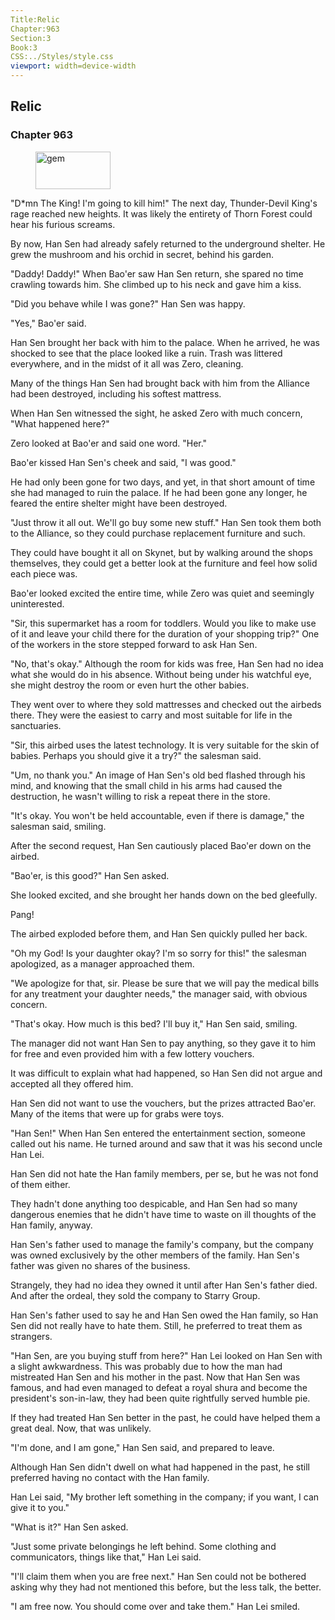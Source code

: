 ```yaml
---
Title:Relic 
Chapter:963 
Section:3 
Book:3 
CSS:../Styles/style.css 
viewport: width=device-width
---
```

  
## Relic
### Chapter 963
  
<figure>
	<img src="../Images/gem.gif" alt="gem" id="gem" width="120" height="60" />
</figure>
  

  
"D*mn The King! I'm going to kill him!" The next day, Thunder-Devil King's rage reached new heights. It was likely the entirety of Thorn Forest could hear his furious screams.

By now, Han Sen had already safely returned to the underground shelter. He grew the mushroom and his orchid in secret, behind his garden.

"Daddy! Daddy!" When Bao'er saw Han Sen return, she spared no time crawling towards him. She climbed up to his neck and gave him a kiss.

"Did you behave while I was gone?" Han Sen was happy.

"Yes," Bao'er said.

Han Sen brought her back with him to the palace. When he arrived, he was shocked to see that the place looked like a ruin. Trash was littered everywhere, and in the midst of it all was Zero, cleaning.

Many of the things Han Sen had brought back with him from the Alliance had been destroyed, including his softest mattress.

When Han Sen witnessed the sight, he asked Zero with much concern, "What happened here?"

Zero looked at Bao'er and said one word. "Her."

Bao'er kissed Han Sen's cheek and said, "I was good."

He had only been gone for two days, and yet, in that short amount of time she had managed to ruin the palace. If he had been gone any longer, he feared the entire shelter might have been destroyed.

"Just throw it all out. We'll go buy some new stuff." Han Sen took them both to the Alliance, so they could purchase replacement furniture and such.

They could have bought it all on Skynet, but by walking around the shops themselves, they could get a better look at the furniture and feel how solid each piece was.

Bao'er looked excited the entire time, while Zero was quiet and seemingly uninterested.

"Sir, this supermarket has a room for toddlers. Would you like to make use of it and leave your child there for the duration of your shopping trip?" One of the workers in the store stepped forward to ask Han Sen.

"No, that's okay." Although the room for kids was free, Han Sen had no idea what she would do in his absence. Without being under his watchful eye, she might destroy the room or even hurt the other babies.

They went over to where they sold mattresses and checked out the airbeds there. They were the easiest to carry and most suitable for life in the sanctuaries.

"Sir, this airbed uses the latest technology. It is very suitable for the skin of babies. Perhaps you should give it a try?" the salesman said.

"Um, no thank you." An image of Han Sen's old bed flashed through his mind, and knowing that the small child in his arms had caused the destruction, he wasn't willing to risk a repeat there in the store.

"It's okay. You won't be held accountable, even if there is damage," the salesman said, smiling.

After the second request, Han Sen cautiously placed Bao'er down on the airbed.

"Bao'er, is this good?" Han Sen asked.

She looked excited, and she brought her hands down on the bed gleefully.

Pang!

The airbed exploded before them, and Han Sen quickly pulled her back.

"Oh my God! Is your daughter okay? I'm so sorry for this!" the salesman apologized, as a manager approached them.

"We apologize for that, sir. Please be sure that we will pay the medical bills for any treatment your daughter needs," the manager said, with obvious concern.

"That's okay. How much is this bed? I'll buy it," Han Sen said, smiling.

The manager did not want Han Sen to pay anything, so they gave it to him for free and even provided him with a few lottery vouchers.

It was difficult to explain what had happened, so Han Sen did not argue and accepted all they offered him.

Han Sen did not want to use the vouchers, but the prizes attracted Bao'er. Many of the items that were up for grabs were toys.

"Han Sen!" When Han Sen entered the entertainment section, someone called out his name. He turned around and saw that it was his second uncle Han Lei.

Han Sen did not hate the Han family members, per se, but he was not fond of them either.

They hadn't done anything too despicable, and Han Sen had so many dangerous enemies that he didn't have time to waste on ill thoughts of the Han family, anyway.

Han Sen's father used to manage the family's company, but the company was owned exclusively by the other members of the family. Han Sen's father was given no shares of the business.

Strangely, they had no idea they owned it until after Han Sen's father died. And after the ordeal, they sold the company to Starry Group.

Han Sen's father used to say he and Han Sen owed the Han family, so Han Sen did not really have to hate them. Still, he preferred to treat them as strangers.

"Han Sen, are you buying stuff from here?" Han Lei looked on Han Sen with a slight awkwardness. This was probably due to how the man had mistreated Han Sen and his mother in the past. Now that Han Sen was famous, and had even managed to defeat a royal shura and become the president's son-in-law, they had been quite rightfully served humble pie.

If they had treated Han Sen better in the past, he could have helped them a great deal. Now, that was unlikely.

"I'm done, and I am gone," Han Sen said, and prepared to leave.

Although Han Sen didn't dwell on what had happened in the past, he still preferred having no contact with the Han family.

Han Lei said, "My brother left something in the company; if you want, I can give it to you."

"What is it?" Han Sen asked.

"Just some private belongings he left behind. Some clothing and communicators, things like that," Han Lei said.

"I'll claim them when you are free next." Han Sen could not be bothered asking why they had not mentioned this before, but the less talk, the better.

"I am free now. You should come over and take them." Han Lei smiled.